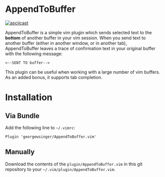 # AppendToBuffer

[![asciicast](https://asciinema.org/a/60lpybkh5nqa8tkhammlqunnu.png)](https://asciinema.org/a/60lpybkh5nqa8tkhammlqunnu)

AppendToBuffer is a simple vim plugin which sends selected text to the **bottom** of another buffer in your vim session. When you send text to another buffer (either in another window, or in another tab), AppendToBuffer leaves a trace of confirmation text in your original buffer with the following message:

    <--SENT TO buffer-->

This plugin can be useful when working with a large number of vim buffers. As an added bonus, it supports tab completion.

# Installation

## Via Bundle

Add the following line to `~/.vimrc`:

    Plugin 'georgewsinger/AppendToBuffer.vim'

## Manually

Download the contents of the `plugin/AppendToBuffer.vim` in this git repository to your `~/.vim/plugin/AppendToBuffer.vim`.
